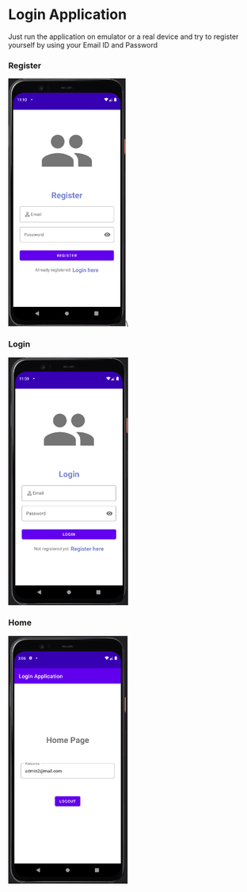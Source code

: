 # Login Application

Just run the application on emulator or a real device and try to register yourself by using your Email ID and Password
### Register
<img src="images/register.png" height="500px"/>\

### Login
<img src="images/login.png" height="500px"/>

### Home
<img src="images/home1.png" height="500px"/>
